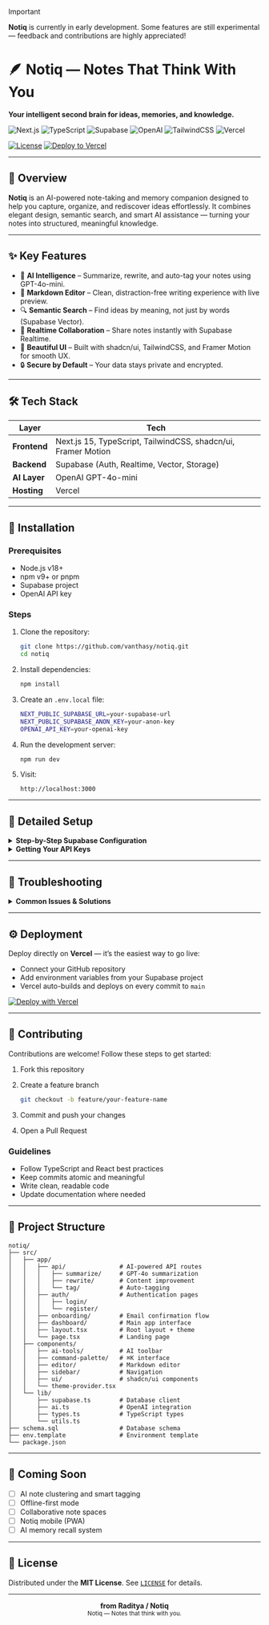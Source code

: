 > [!IMPORTANT]
> **Notiq** is currently in early development. Some features are still experimental — feedback and contributions are highly appreciated!

# 🪶 Notiq — Notes That Think With You

**Your intelligent second brain for ideas, memories, and knowledge.**

![Next.js](https://img.shields.io/badge/Next.js-000000?style=for-the-badge\&logo=nextdotjs\&logoColor=white)
![TypeScript](https://img.shields.io/badge/TypeScript-3178C6?style=for-the-badge\&logo=typescript\&logoColor=white)
![Supabase](https://img.shields.io/badge/Supabase-3FCF8E?style=for-the-badge\&logo=supabase\&logoColor=white)
![OpenAI](https://img.shields.io/badge/OpenAI-412991?style=for-the-badge\&logo=openai\&logoColor=white)
![TailwindCSS](https://img.shields.io/badge/TailwindCSS-06B6D4?style=for-the-badge\&logo=tailwindcss\&logoColor=white)
![Vercel](https://img.shields.io/badge/Vercel-000000?style=for-the-badge\&logo=vercel\&logoColor=white)

[![License](https://img.shields.io/github/license/radityprtama/notiq)](https://github.com/radityprtama/Notiq/blob/5864bdf811df1643634045d15eddc182628b995d/LICENSE)
[![Deploy to Vercel](https://img.shields.io/badge/Deploy-Vercel-black?style=for-the-badge\&logo=vercel)](https://vercel.com/new)

---

## 📖 Overview

**Notiq** is an AI-powered note-taking and memory companion designed to help you capture, organize, and rediscover ideas effortlessly.
It combines elegant design, semantic search, and smart AI assistance — turning your notes into structured, meaningful knowledge.

---

## ✨ Key Features

* 🧠 **AI Intelligence** – Summarize, rewrite, and auto-tag your notes using GPT-4o-mini.
* 📝 **Markdown Editor** – Clean, distraction-free writing experience with live preview.
* 🔍 **Semantic Search** – Find ideas by meaning, not just by words (Supabase Vector).
* 🤝 **Realtime Collaboration** – Share notes instantly with Supabase Realtime.
* 🎨 **Beautiful UI** – Built with shadcn/ui, TailwindCSS, and Framer Motion for smooth UX.
* 🔒 **Secure by Default** – Your data stays private and encrypted.

---

## 🛠 Tech Stack

| Layer        | Tech                                                          |
| ------------ | ------------------------------------------------------------- |
| **Frontend** | Next.js 15, TypeScript, TailwindCSS, shadcn/ui, Framer Motion |
| **Backend**  | Supabase (Auth, Realtime, Vector, Storage)                    |
| **AI Layer** | OpenAI GPT-4o-mini                                            |
| **Hosting**  | Vercel                                                        |

---

## 💾 Installation

### Prerequisites

* Node.js v18+
* npm v9+ or pnpm
* Supabase project
* OpenAI API key

### Steps

1. Clone the repository:

   ```bash
   git clone https://github.com/vanthasy/notiq.git
   cd notiq
   ```

2. Install dependencies:

   ```bash
   npm install
   ```

3. Create an `.env.local` file:

   ```bash
   NEXT_PUBLIC_SUPABASE_URL=your-supabase-url
   NEXT_PUBLIC_SUPABASE_ANON_KEY=your-anon-key
   OPENAI_API_KEY=your-openai-key
   ```

4. Run the development server:

   ```bash
   npm run dev
   ```

5. Visit:

   ```
   http://localhost:3000
   ```

---

## 🔧 Detailed Setup

<details>
<summary><b>Step-by-Step Supabase Configuration</b></summary>

### Database Setup

1. Go to [Supabase Dashboard](https://app.supabase.com)
2. Create a new project (wait 2-3 minutes for setup)
3. Navigate to **SQL Editor** → **New Query**
4. Copy and paste the entire `schema.sql` file
5. Click **Run** or press `Ctrl/Cmd + Enter`

### Authentication Configuration

1. Go to **Authentication** → **Providers**
2. Enable **Email** provider
3. (Optional) Enable **Google OAuth**:
   - Create a Google OAuth app in Google Cloud Console
   - Add Client ID and Secret to Supabase
4. Go to **Authentication** → **URL Configuration**
5. Add redirect URLs:
   - `http://localhost:3000/dashboard`
   - `http://localhost:3000/onboarding/confirm-email`
   - Your production URL

### Enable Realtime (Recommended)

1. Navigate to **Database** → **Replication**
2. Enable replication for the `notes` table
3. This enables instant sync across devices

</details>

<details>
<summary><b>Getting Your API Keys</b></summary>

### Supabase Keys

1. Go to **Project Settings** → **API**
2. Copy these values:
   - **Project URL** (starts with `https://`)
   - **anon/public key** (starts with `eyJ...`)

### OpenAI API Key

1. Visit [OpenAI Platform](https://platform.openai.com/api-keys)
2. Click **Create new secret key**
3. Copy the key immediately (you won't see it again!)
4. Note: You'll need billing enabled and credits in your account

</details>

---

## 🐛 Troubleshooting

<details>
<summary><b>Common Issues & Solutions</b></summary>

### "Failed to fetch" or CORS errors

- **Fix:** Verify `.env.local` has correct Supabase URL and keys
- Restart dev server: `npm run dev`
- Check Supabase project is active in dashboard

### Database errors / RLS policy errors

- **Fix:** Ensure you ran the **entire** `schema.sql` file
- Verify RLS policies exist in Supabase **Authentication** → **Policies**
- Check that your user was created in the `users` table

### Email confirmation errors

- **Fix:** For development, disable email confirmation:
  - Supabase → **Authentication** → **Providers** → **Email**
  - Uncheck "Confirm email" → Save
- For production: Configure SMTP in Supabase settings

### OpenAI API errors

- **Fix:** Verify API key is valid at [OpenAI Platform](https://platform.openai.com/api-keys)
- Ensure you have billing enabled and available credits
- Check the key starts with `sk-`

### Notes not saving

- **Fix:** Check browser console for errors
- Verify Supabase connection in Network tab
- Ensure RLS policies allow INSERT/UPDATE for authenticated users

</details>

---

## ⚙️ Deployment

Deploy directly on **Vercel** — it’s the easiest way to go live:

* Connect your GitHub repository
* Add environment variables from your Supabase project
* Vercel auto-builds and deploys on every commit to `main`

[![Deploy with Vercel](https://vercel.com/button)](https://vercel.com/new)

---

## 🤝 Contributing

Contributions are welcome! Follow these steps to get started:

1. Fork this repository
2. Create a feature branch

   ```bash
   git checkout -b feature/your-feature-name
   ```
3. Commit and push your changes
4. Open a Pull Request

### Guidelines

* Follow TypeScript and React best practices
* Keep commits atomic and meaningful
* Write clean, readable code
* Update documentation where needed

---

## 📁 Project Structure

```
notiq/
├── src/
│   ├── app/
│   │   ├── api/               # AI-powered API routes
│   │   │   ├── summarize/     # GPT-4o summarization
│   │   │   ├── rewrite/       # Content improvement
│   │   │   └── tag/           # Auto-tagging
│   │   ├── auth/              # Authentication pages
│   │   │   ├── login/
│   │   │   └── register/
│   │   ├── onboarding/        # Email confirmation flow
│   │   ├── dashboard/         # Main app interface
│   │   ├── layout.tsx         # Root layout + theme
│   │   └── page.tsx           # Landing page
│   ├── components/
│   │   ├── ai-tools/          # AI toolbar
│   │   ├── command-palette/   # ⌘K interface
│   │   ├── editor/            # Markdown editor
│   │   ├── sidebar/           # Navigation
│   │   ├── ui/                # shadcn/ui components
│   │   └── theme-provider.tsx
│   └── lib/
│       ├── supabase.ts        # Database client
│       ├── ai.ts              # OpenAI integration
│       ├── types.ts           # TypeScript types
│       └── utils.ts
├── schema.sql                 # Database schema
├── env.template               # Environment template
└── package.json
```

---

## 🧩 Coming Soon

* [ ] AI note clustering and smart tagging
* [ ] Offline-first mode
* [ ] Collaborative note spaces
* [ ] Notiq mobile (PWA)
* [ ] AI memory recall system

---

## 📄 License

Distributed under the **MIT License**.
See [`LICENSE`](LICENSE) for details.

---

<div align="center">
  <strong>from Raditya / Notiq</strong><br/>
  <sub>Notiq — Notes that think with you.</sub><br/><br/>
</div>
